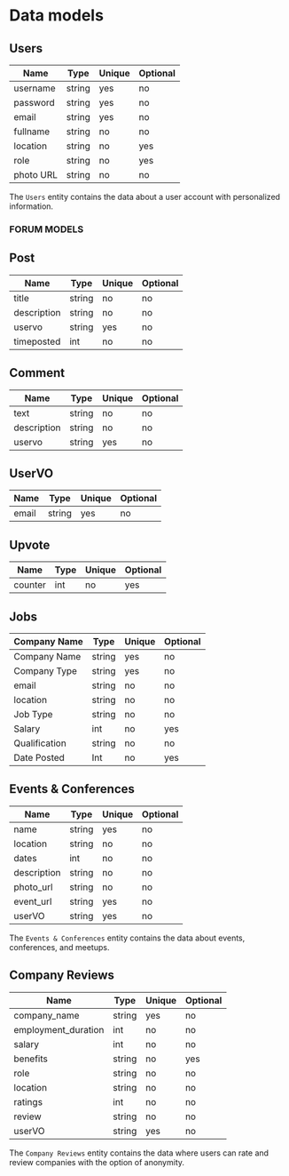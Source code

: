 # Data models

## Users

| Name | Type | Unique | Optional |
|-|-|-|-|
| username | string | yes | no |
| password | string | yes | no |
| email | string | yes | no |
| fullname | string | no | no |
| location | string | no | yes |
| role | string | no | yes |
| photo URL | string | no | no |

The `Users` entity contains the data about a user account
with personalized information.

### FORUM MODELS

## Post
| Name | Type | Unique | Optional |
|-|-|-|-|
| title | string | no | no |
| description | string | no | no |
| uservo | string | yes | no |
| timeposted | int | no | no |

## Comment
| Name | Type | Unique | Optional |
|-|-|-|-|
| text | string | no | no |
| description | string | no | no |
| uservo | string | yes | no |

## UserVO
| Name | Type | Unique | Optional |
|-|-|-|-|
| email | string | yes | no |

## Upvote
| Name | Type | Unique | Optional |
|-|-|-|-|
| counter | int | no | yes |



## Jobs

| Company Name | Type | Unique | Optional |
|-|-|-|-|
| Company Name | string | yes | no |
| Company Type | string | yes | no |
| email | string | no | no |
| location | string | no | no |
| Job Type | string | no | no |
| Salary | int | no | yes |
| Qualification | string | no | no |
| Date Posted | Int | no | yes |




## Events & Conferences

| Name | Type | Unique | Optional |
|-|-|-|-|
| name | string | yes | no |
| location | string | no | no |
| dates | int | no | no |
| description | string | no | no |
| photo_url | string | no | no |
| event_url | string | yes | no |
| userVO | string | yes | no |

The `Events & Conferences` entity contains the data about events, conferences, and meetups.


## Company Reviews

| Name | Type | Unique | Optional |
|-|-|-|-|
| company_name | string | yes | no |
| employment_duration | int | no | no |
| salary | int | no | no |
| benefits | string | no | yes |
| role | string | no | no |
| location | string | no | no |
| ratings | int | no | no |
| review | string | no | no |
| userVO | string | yes | no |

The `Company Reviews` entity contains the data where users can rate and review companies with the option of anonymity.


